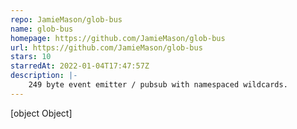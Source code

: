 ```yaml
---
repo: JamieMason/glob-bus
name: glob-bus
homepage: https://github.com/JamieMason/glob-bus
url: https://github.com/JamieMason/glob-bus
stars: 10
starredAt: 2022-01-04T17:47:57Z
description: |-
    249 byte event emitter / pubsub with namespaced wildcards.
---
```


[object Object]
